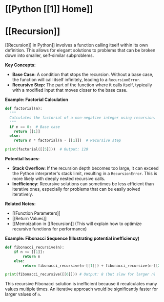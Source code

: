 # [[Python [[1]] Home]]
# [[Recursion]]

[[Recursion]] in Python]] involves a function calling itself within its own definition.  This allows for elegant solutions to problems that can be broken down into smaller, self-similar subproblems.

**Key Concepts:**

* **Base Case:**  A condition that stops the recursion. Without a base case, the function will call itself infinitely, leading to a `RecursionError`.
* **Recursive Step:** The part of the function where it calls itself, typically with a modified input that moves closer to the base case.


**Example: Factorial Calculation**

```python
def factorial(n):
  """
  Calculates the factorial of a non-negative integer using recursion.
  """
  if n == 0:  # Base case
    return [[1]]
  else:
    return n * factorial(n - [[1]])  # Recursive step

print(factorial([[5]]))  # Output: 120
```

**Potential Issues:**

* **Stack Overflow:**  If the recursion depth becomes too large, it can exceed the Python interpreter's stack limit, resulting in a `RecursionError`.  This is more likely with deeply nested recursive calls.
* **Inefficiency:**  Recursive solutions can sometimes be less efficient than iterative ones, especially for problems that can be easily solved iteratively.


**Related Notes:**

* [[Function Parameters]]
* [[Return Values]]
* [[Memoization in [[Recursion]]  (This will explain how to optimize recursive functions for performance)


**Example: Fibonacci Sequence (Illustrating potential inefficiency)**

```python
def fibonacci_recursive(n):
    if n <= [[1]]:
        return n
    else:
        return fibonacci_recursive(n-[[1]]) + fibonacci_recursive(n-[[2]])

print(fibonacci_recursive([[6]])) # Output: 8 (but slow for larger n)
```

This recursive Fibonacci solution is inefficient because it recalculates many values multiple times.  An iterative approach would be significantly faster for larger values of `n`.
